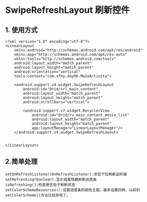 # SwipeRefreshLayout 刷新控件

## 1. 使用方式

	<?xml version="1.0" encoding="utf-8"?>
	<LinearLayout
	    xmlns:android="http://schemas.android.com/apk/res/android"
	    xmlns:app="http://schemas.android.com/apk/res-auto"
	    xmlns:tools="http://schemas.android.com/tools"
	    android:layout_width="match_parent"
	    android:layout_height="match_parent"
	    android:orientation="vertical"
	    tools:context="com.xfhy.day06.MainActivity">
	
	    <android.support.v4.widget.SwipeRefreshLayout
	        android:id="@+id/srl_main_content"
	        android:layout_width="match_parent"
	        android:layout_height="match_parent"
	        android:scrollbars="vertical">
	
	        <android.support.v7.widget.RecyclerView
	            android:id="@+id/rv_main_content_movie_list"
	            android:layout_width="match_parent"
	            android:layout_height="match_parent"
	            app:layoutManager="LinearLayoutManager"/>
	    </android.support.v4.widget.SwipeRefreshLayout>
	
	
	</LinearLayout>

## 2.简单处理

	setOnRefreshListener(OnRefreshListener):添加下拉刷新监听器
	setRefreshing(boolean):显示或者隐藏刷新进度条
	isRefreshing():检查是否处于刷新状态
	setColorSchemeResources():设置进度条的颜色主题，最多设置四种，以前的setColorScheme()方法已经弃用了。
